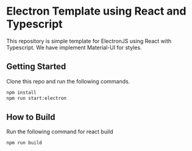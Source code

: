 # Electron Template using React and Typescript
This repository is simple template for ElectronJS using React with Typescript. We have implement Material-UI for styles.

## Getting Started
Clone this repo and run the following commands.
```BASH
npm install
npm run start:electron
```

## How to Build
Run the following command for react build
```BASH
npm run build
```
